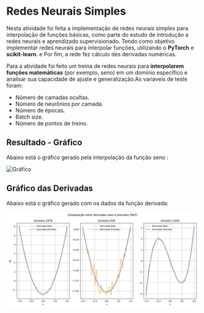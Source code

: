 # Redes Neurais Simples

Nesta atividade foi feita a implementação de redes neurais simples para interpolação de funções básicas, como parte do estudo de introdução a redes neurais e aprendizado supervisionado. Tendo como objetivo implementar redes neurais para interpolar funções, utilizando o  **PyTorch** e  **scikit-learn**. e Por fim, a rede fez cálculo des derivadas numéricas.

 Para a atividade  foi feito um treina de redes neurais para **interpolarem funções matemáticas** (por exemplo, seno) em um domínio específico e analisar sua capacidade de ajuste e generalização.As variaveis de teste foram:
  - Número de camadas ocultas.
  - Número de neurônios por camada.
  - Número de épocas.
  - Batch size.
  - Número de pontos de treino.
  ## Resultado - Gráfico

Abaixo está o gráfico gerado pela interpolação da função seno :
  
  ![Gráfico](imagens/grafico_seno.png)

 
  ## Gráfico das Derivadas

Abaixo está o gráfico gerado com os dados da função derivada:

![Gráfico das Derivadas](grafico_derivadas.png)

 

  

